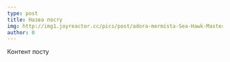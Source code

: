 ```yaml
---
type: post
title: Назва посту
img: http://img1.joyreactor.cc/pics/post/adora-mermista-Sea-Hawk-Masters-of-the-Universe-6296635.jpeg
author: 0
---
```


Контент постy